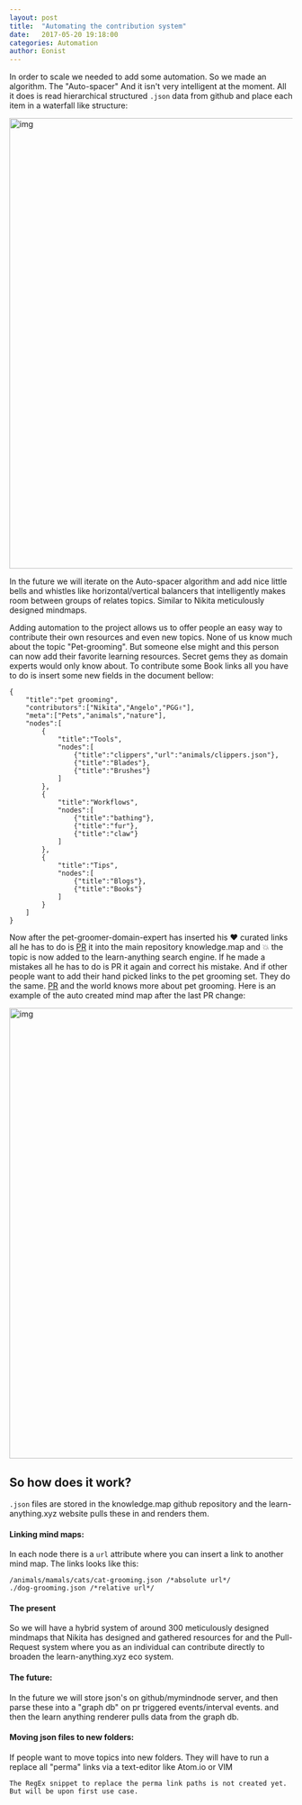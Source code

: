 ```yaml
---
layout: post
title:  "Automating the contribution system"
date:   2017-05-20 19:18:00
categories: Automation
author: Eonist
---
```


In order to scale we needed to add some automation. So we made an algorithm. The "Auto-spacer" And it isn't very intelligent at the moment. All it does is read hierarchical structured `.json` data from github and place each item in a waterfall like structure: 

<img width="800" alt="img" src="https://raw.githubusercontent.com/learn-anything/img/master/devops.png">

In the future we will iterate on the Auto-spacer algorithm and add nice little bells and whistles like horizontal/vertical balancers that intelligently makes room between groups of relates topics. Similar to Nikita meticulously designed mindmaps.

Adding automation to the project allows us to offer people an easy way to contribute their own resources and even new topics. None of us know much about the topic "Pet-grooming". But someone else might and this person can now add their favorite learning resources. Secret gems they as domain experts would only know about. To contribute some Book links all you have to do is insert some new fields in the document bellow: 

```
{
	"title":"pet grooming",
	"contributors":["Nikita","Angelo","PGG✌️"],
	"meta":["Pets","animals","nature"],
	"nodes":[
		{
			"title":"Tools",
			"nodes":[
				{"title":"clippers","url":"animals/clippers.json"},
				{"title":"Blades"},
				{"title":"Brushes"}
			]
		},
		{
			"title":"Workflows",
			"nodes":[
				{"title":"bathing"},
				{"title":"fur"},
				{"title":"claw"}
			]
		},
		{
			"title":"Tips",
			"nodes":[
				{"title":"Blogs"},
				{"title":"Books"}
			]
		}
	]
}
```

Now after the pet-groomer-domain-expert has inserted his ❤️ curated links all he has to do is [PR](https://help.github.com/articles/about-pull-requests/) it into the main repository knowledge.map and 💥 the topic is now added to the learn-anything search engine. If he made a mistakes all he has to do is PR it again and correct his mistake. And if other people want to add their hand picked links to the pet grooming set. They do the same. [PR](https://help.github.com/articles/about-pull-requests/) and the world knows more about pet grooming. Here is an example of the auto created mind map after the last PR change:

<img width="800" alt="img" src="https://raw.githubusercontent.com/learn-anything/img/master/petgrooming.png">

## So how does it work?
`.json` files are stored in the knowledge.map github repository and the learn-anything.xyz website pulls these in and renders them.

#### Linking mind maps:
In each node there is a `url` attribute where you can insert a link to another mind map. The links looks like this:

```
/animals/mamals/cats/cat-grooming.json /*absolute url*/
./dog-grooming.json /*relative url*/
```

#### The present
So we will have a hybrid system of around 300 meticulously designed mindmaps that Nikita has designed and gathered resources for and the Pull-Request system where you as an individual can contribute directly to broaden the learn-anything.xyz eco system. 

#### The future:
In the future we will store json's on github/mymindnode server, and then parse these into a "graph db" on pr triggered events/interval events. and then the learn anything renderer pulls data from the graph db.

#### Moving json files to new folders:
If people want to move topics into new folders. They will have to run a replace all "perma" links via a text-editor like Atom.io or VIM
```
The RegEx snippet to replace the perma link paths is not created yet. But will be upon first use case. 
```
